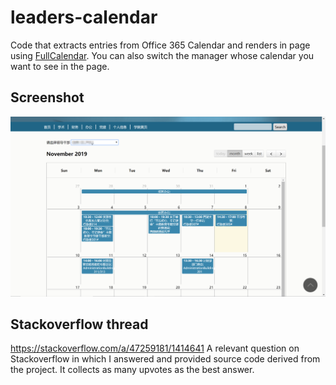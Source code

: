 # leaders-calendar
Code that extracts entries from Office 365 Calendar and renders in page using [FullCalendar](https://fullcalendar.io/). You can also switch the manager whose calendar you want to see in the page.
## Screenshot
![Screenshot](screenshot.png)
## Stackoverflow thread
https://stackoverflow.com/a/47259181/1414641
A relevant question on Stackoverflow in which I answered and provided source code derived from the project. It collects as many upvotes as the best answer.
